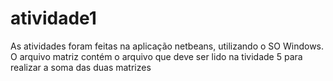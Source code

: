 # atividade1
As atividades foram feitas na aplicação netbeans, utilizando o SO Windows.
O arquivo matriz contém o arquivo que deve ser lido na tividade 5 para realizar a soma das duas matrizes
